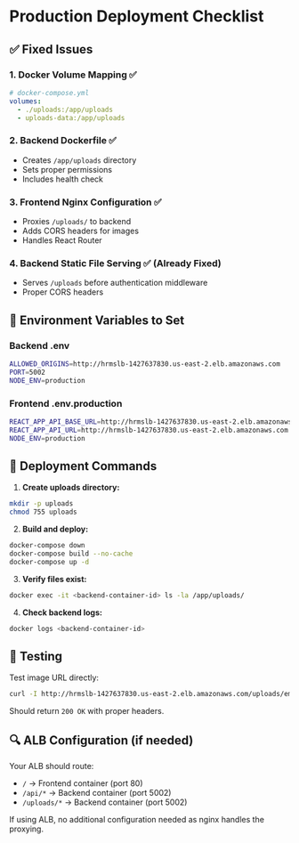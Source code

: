 # Production Deployment Checklist

## ✅ Fixed Issues

### 1. **Docker Volume Mapping** ✅
```yaml
# docker-compose.yml
volumes:
  - ./uploads:/app/uploads
  - uploads-data:/app/uploads
```

### 2. **Backend Dockerfile** ✅
- Creates `/app/uploads` directory
- Sets proper permissions
- Includes health check

### 3. **Frontend Nginx Configuration** ✅
- Proxies `/uploads/` to backend
- Adds CORS headers for images
- Handles React Router

### 4. **Backend Static File Serving** ✅ (Already Fixed)
- Serves `/uploads` before authentication middleware
- Proper CORS headers

## 🔧 Environment Variables to Set

### Backend .env
```bash
ALLOWED_ORIGINS=http://hrmslb-1427637830.us-east-2.elb.amazonaws.com
PORT=5002
NODE_ENV=production
```

### Frontend .env.production
```bash
REACT_APP_API_BASE_URL=http://hrmslb-1427637830.us-east-2.elb.amazonaws.com
REACT_APP_API_URL=http://hrmslb-1427637830.us-east-2.elb.amazonaws.com
NODE_ENV=production
```

## 🚀 Deployment Commands

1. **Create uploads directory:**
```bash
mkdir -p uploads
chmod 755 uploads
```

2. **Build and deploy:**
```bash
docker-compose down
docker-compose build --no-cache
docker-compose up -d
```

3. **Verify files exist:**
```bash
docker exec -it <backend-container-id> ls -la /app/uploads/
```

4. **Check backend logs:**
```bash
docker logs <backend-container-id>
```

## 🧪 Testing

Test image URL directly:
```bash
curl -I http://hrmslb-1427637830.us-east-2.elb.amazonaws.com/uploads/employeeImage-1753093911965-664516334.png
```

Should return `200 OK` with proper headers.

## 🔍 ALB Configuration (if needed)

Your ALB should route:
- `/` → Frontend container (port 80)
- `/api/*` → Backend container (port 5002) 
- `/uploads/*` → Backend container (port 5002)

If using ALB, no additional configuration needed as nginx handles the proxying.
